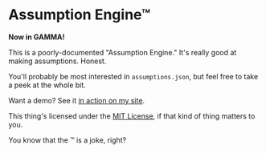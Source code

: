 # Assumption Engine™

**Now in GAMMA!**

This is a poorly-documented "Assumption Engine." It's really good at making assumptions. Honest.

You'll probably be most interested in `assumptions.json`, but feel free to take a peek at the whole bit.

Want a demo? See it [in action on my site](http://erik.vorh.es/assumes/).

This thing's licensed under the [MIT License](http://en.wikipedia.org/wiki/MIT_License), if that kind of thing matters to you.

You know that the ™ is a joke, right?